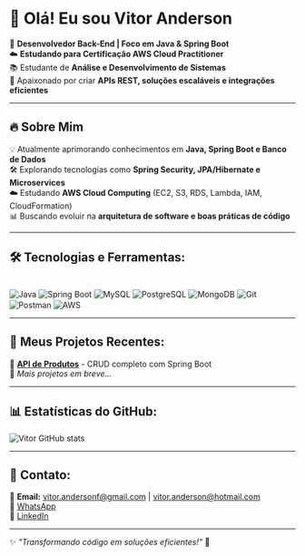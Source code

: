 # 👋 Olá! Eu sou Vitor Anderson 

🎯 **Desenvolvedor Back-End | Foco em Java & Spring Boot**  
☁️ **Estudando para Certificação AWS Cloud Practitioner**  
📚 Estudante de **Análise e Desenvolvimento de Sistemas**  
🚀 Apaixonado por criar **APIs REST, soluções escaláveis e integrações eficientes**  

---

## 🔥 Sobre Mim
💡 Atualmente aprimorando conhecimentos em **Java, Spring Boot e Banco de Dados**  
🛠️ Explorando tecnologias como **Spring Security, JPA/Hibernate e Microservices**  
☁️ Estudando **AWS Cloud Computing** (EC2, S3, RDS, Lambda, IAM, CloudFormation)  
📊 Buscando evoluir na **arquitetura de software e boas práticas de código**  

---

## 🛠 Tecnologias e Ferramentas:
<div style="display: inline_block"><br/>
  <img align="center" alt="Java" src="https://img.shields.io/badge/Java-ED8B00?style=for-the-badge&logo=openjdk&logoColor=white">
  <img align="center" alt="Spring Boot" src="https://img.shields.io/badge/Spring_Boot-6DB33F?style=for-the-badge&logo=spring&logoColor=white">
  <img align="center" alt="MySQL" src="https://img.shields.io/badge/MySQL-005C84?style=for-the-badge&logo=mysql&logoColor=white">
  <img align="center" alt="PostgreSQL" src="https://img.shields.io/badge/PostgreSQL-316192?style=for-the-badge&logo=postgresql&logoColor=white">
  <img align="center" alt="MongoDB" src="https://img.shields.io/badge/MongoDB-4EA94B?style=for-the-badge&logo=mongodb&logoColor=white">
  <img align="center" alt="Git" src="https://img.shields.io/badge/Git-F05032?style=for-the-badge&logo=git&logoColor=white">
  <img align="center" alt="Postman" src="https://img.shields.io/badge/Postman-FF6C37?style=for-the-badge&logo=postman&logoColor=white">
  <img align="center" alt="AWS" src="https://img.shields.io/badge/AWS-FF9900?style=for-the-badge&logo=amazonaws&logoColor=white">
</div>

---

## 📌 Meus Projetos Recentes:
🔹 **[API de Produtos](https://github.com/SEU-USUARIO/api-produtos)** - CRUD completo com Spring Boot  
🔹 *Mais projetos em breve...*  

---

## 📊 Estatísticas do GitHub:
![Vitor GitHub stats](https://github-readme-stats.vercel.app/api?username=VitorAnderson&show_icons=true&theme=dracula)

---

## 📩 Contato:
📧 **Email:** vitor.andersonf@gmail.com | vitor.anderson@hotmail.com  
📱 [WhatsApp](https://wa.me//5511956654601?text=Ola%20Vitor)  
👔 [LinkedIn](https://www.linkedin.com/in/vitor-anderson-38aa9a26b/)  

---

✨ *"Transformando código em soluções eficientes!"* 🚀  
